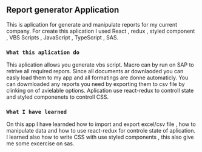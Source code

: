## Report generator Application

This is aplication for generate and manipulate reports for my current company. For create this aplication I used React , redux , styled component , VBS Scripts , JavaScript , TypeScript , SAS.

### `What this aplication do`

This aplication allows you generate vbs script. Macro can by run on SAP to retrive all required repors. Since all documents ar downlaoded you can easly load them to my app and all formatings are donne automaticly. You can dowmloaded any reports you need by exporting them to csv file by clinking on of avielable options. Aplication use react-redux to controll state and styled componenets to controll CSS.

### `What I have learned` 

On this app I have learnded how to import and export excel/csv file , how to manipulate data and how to use react-redux for controle state of aplication. I learned also how to write CSS with use styled components , this also give me some excercise on sas.
